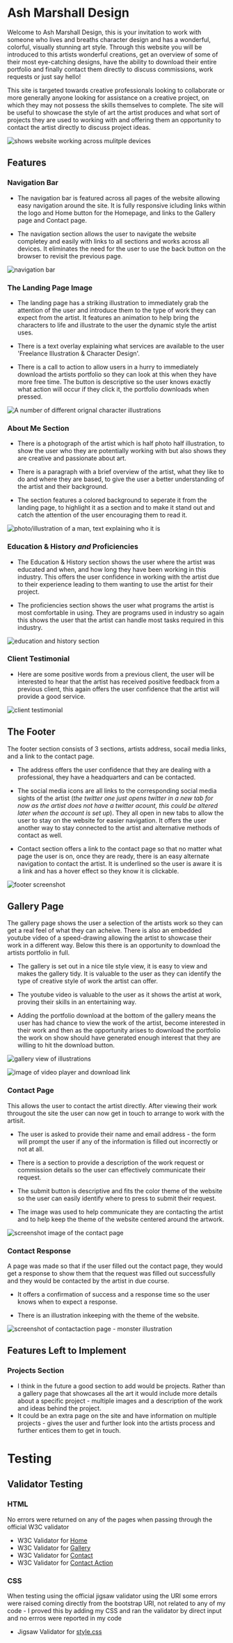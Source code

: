 # Ash Marshall Design

Welcome to Ash Marshall Design, this is your invitation to work with someone who lives and breaths character design and has a wonderful, colorful, visually stunning art style. 
Through this website you will be introduced to this artists wonderful creations, get an overview of some of their most eye-catching designs, have the ability to download their entire portfolio and finally contact them directly to discuss commissions, work requests or just say hello!

This site is targeted towards creative professionals looking to collaborate or more generally anyone looking for assistance on a creative project, on which  they may not possess the skills themselves to complete. The site will be useful to showcase the style of art the artist produces and what sort of projects they are used to working with and offering them an opportunity to contact the artist directly to discuss project ideas. 

![shows website working across mulitple devices](/assets/docs/responsive.jpg)

## Features

### Navigation Bar

- The navigation bar is featured across all pages of the website allowing easy navigation around the site. It is fully responsive icluding links within the logo and Home button for the Homepage, and links to the Gallery page and Contact page.

- The navigation section allows the user to navigate the website completey and easily with links to all sections and works across all devices. It eliminates the need for the user to use the back button on the browser to revisit the previous page. 

![navigation bar](/assets/docs/navigationbar.png)

### The Landing Page Image

- The landing page has a striking illustration to immediately grab the attention of the user and introduce them to the type of work they can expect from the artist. It features an animation to help bring the characters to life and illustrate to the user the dynamic style the artist uses. 

- There is a text overlay explaining what services are available to the user 'Freelance Illustration & Character Design'.

- There is a call to action to allow users in a hurry to immediately download the artists portfolio so they can look at this when they have more free time. The button is descriptive so the user knows exactly what action will occur if they click it, the portfolio downloads when pressed.

![A number of different orignal character illustrations](/assets/docs/landingpage.png)

### About Me Section

- There is a photograph of the artist which is half photo half illustration, to show the user who they are potentially working with but also shows they are creative and passionate about art.

- There is a paragraph with a brief overview of the artist, what they like to do and where they are based, to give the user a better understanding of the artist and their background. 

- The section features a colored background to seperate it from the landing page, to highlight it as a section and to make it stand out and catch the attention of the user encouraging them to read it. 

![photo/illustration of a man, text explaining who it is](assets/docs/aboutme.png)

### Education & History *and* Proficiencies

- The Education & History section shows the user where the artist was educated and when, and how long they have been working in this industry. This offers the user confidence in working with the artist due to their experience leading to them wanting to use the artist for their project.

- The proficiencies section shows the user what programs the artist is most comfortable in using. They are programs used in industry so again this shows the user that the artist can handle most tasks required in this industry.

![education and history section](assets/docs/educationandhistory.png)

### Client Testimonial

- Here are some positive words from a previous client, the user will be interested to hear that the artist has received positive feedback from a previous client, this again offers the user confidence that the artist will provide a good service.

![client testimonial](assets/docs/clienttestimonial.png)

## The Footer

The footer section consists of 3 sections, artists address, socail media links, and a link to the contact page.

- The address offers the user confidence that they are dealing with a professional, they have a headquarters and can be contacted.

- The social media icons are all links to the corresponding social media sights of the artist (*the twitter one just opens twitter in a new tab for now as the artist does not have a twitter acount, this could be altered later when the account is set up*). They all open in new tabs to allow the user to stay on the website for easier navigation. It offers the user another way to stay connected to the artist and alternative methods of contact as well.

- Contact section offers a link to the contact page so that no matter what page the user is on, once they are ready, there is an easy alternate navigation to contact the artist. It is underlined so the user is aware it is a link and has a hover effect so they know it is clickable. 

![footer screenshot](assets/docs/footer.png)

## Gallery Page

The gallery page shows the user a selection of the artists work so they can get a real feel of what they can acheive. There is also an embedded youtube video of a speed-drawing allowing the artist to showcase their work in a different way. Below this there is an opportunity to download the artists portfolio in full.

- The gallery is set out in a nice tile style view, it is easy to view and makes the gallery tidy. It is valuable to the user as they can identify the type of creative style of work the artist can offer.

- The youtube video is valuable to the user as it shows the artist at work, proving their skills in an entertaining way.

- Adding the portfolio download at the bottom of the gallery means the user has had chance to view the work of the artist, become interested in their work and then as the opportunity arises to download the portfolio the work on show should have generated enough interest that they are willing to hit the download button.

![gallery view of illustrations](assets/docs/gallery.png)



![image of video player and download link](assets/docs/videoanddownload.png)

### Contact Page

This allows the user to contact the artist directly. After viewing their work througout the site the user can now get in touch to arrange to work with the artisit.

- The user is asked to provide their name and email address - the form will prompt the user if any of the information is filled out incorrectly or not at all.

- There is a section to provide a description of the work request or commission details so the user can effectively communicate their request.

- The submit button is descriptive and fits the color theme of the website so the user can easily identify where to press to submit their request.

- The image was used to help communicate they are contacting the artist and to help keep the theme of the website centered around the artwork.

![screenshot image of the contact page](assets/docs/contact.png)

### Contact Response

A page was made so that if the user filled out the contact page, they would get a response to show them that the request was filled out successfully and they would be contacted by the artist in due course.

- It offers a confirmation of success and a response time so the user knows when to expect a response.

- There is an illustration inkeeping with the theme of the website.

![screenshot of contactaction page - monster illustration](assets/docs/contactaction.png)

## Features Left to Implement

### Projects Section
- I think in the future a good section to add would be projects. Rather than a gallery page that showcases all the art it would include more details about a specific project - multiple images and a description of the work and ideas behind the project. 
- It could be an extra page on the site and have information on multiple projects - gives the user and further look into the artists process and further entices them to get in touch.

# Testing


## Validator Testing

### HTML
No errors were returned on any of the pages when passing through the official W3C validator
- W3C Validator for [Home](https://validator.w3.org/nu/?doc=https%3A%2F%2Fuctv9805.github.io%2Fchar-design-portfolio%2Findex.html)
- W3C Validator for [Gallery](https://validator.w3.org/nu/?doc=https%3A%2F%2Fuctv9805.github.io%2Fchar-design-portfolio%2Fgallery.html)
- W3C Validator for [Contact](https://validator.w3.org/nu/?doc=https%3A%2F%2Fuctv9805.github.io%2Fchar-design-portfolio%2Fcontact.html)
- W3C Validator for [Contact Action](https://validator.w3.org/nu/?doc=https%3A%2F%2Fuctv9805.github.io%2Fchar-design-portfolio%2Fcontactaction.html)

### CSS
When testing using the official jigsaw validator using the URI some errors were raised coming directly from the bootstrap URI, not related to any of my code - I proved this by adding my CSS and ran the validator by direct input and no errros were reported in my code

- Jigsaw Validator for [style.css](http://jigsaw.w3.org/css-validator/validator$link)




